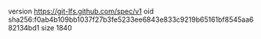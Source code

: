 version https://git-lfs.github.com/spec/v1
oid sha256:f0ab4b109bb1037f27b3fe5233ee6843e833c9219b65161bf8545aa682134bd1
size 1840
